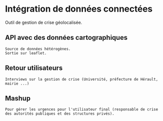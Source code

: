 # Intégration de données connectées


Outil de gestion de crise géolocalisée.


## API avec des données cartographiques
	Source de données hétérogènes. 
	Sortie sur leaflet. 
## Retour utilisateurs
	Interviews sur la gestion de crise (Université, préfecture de Hérault, mairie ...)
## Mashup
	Pour gérer les urgences pour l'utilisateur final (responsable de crise des autorités publiques et des structures privés). 
